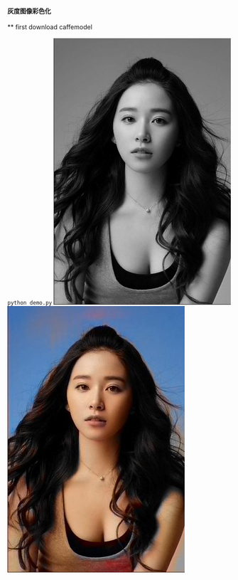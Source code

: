 #### 灰度图像彩色化
** first download caffemodel
[](http://eecs.berkeley.edu/~rich.zhang/projects/2016_colorization/files/demo_v2/colorization_release_v2.caffemodel)
</br>
[](http://eecs.berkeley.edu/~rich.zhang/projects/2016_colorization/files/demo_v2/colorization_release_v2_norebal.caffemodel)
</br>
`python demo.py`
![input](https://github.com/Roger8/colorize_grayimg/raw/master/1.jpg) ![out](https://github.com/Roger8/colorize_grayimg/raw/master/x.jpg)
